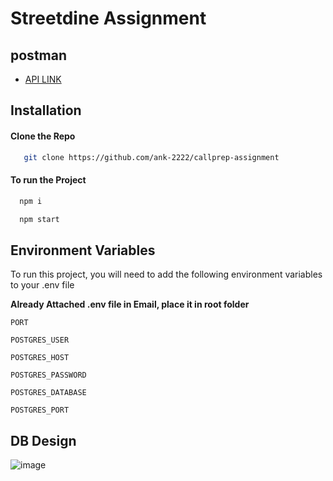 
# Streetdine Assignment


## postman 
- [API LINK](https://documenter.getpostman.com/view/20003749/2s9YymG4z3)

## Installation

#### Clone the Repo

```bash
   git clone https://github.com/ank-2222/callprep-assignment
```

#### To run the Project 

```bash
  npm i 
```

```bash
  npm start 
```



## Environment Variables

To run this project, you will need to add the following environment variables to your .env file

**Already Attached .env file in Email, place it in root folder**

`PORT`

`POSTGRES_USER`

`POSTGRES_HOST`

`POSTGRES_PASSWORD`

`POSTGRES_DATABASE`

`POSTGRES_PORT`




## DB Design

![image](https://github.com/ank-2222/callprep-assignment/assets/76547947/cf93aa75-c705-4184-81bd-daffe43ab31a)




